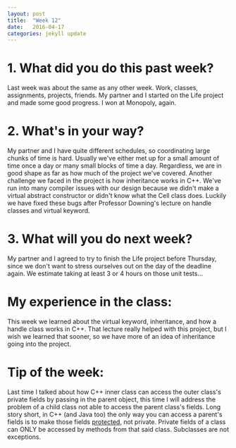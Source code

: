 ```yaml
---
layout: post
title:  "Week 12"
date:   2016-04-17
categories: jekyll update
---
```


# 1. What did you do this past week?
Last week was about the same as any other week. Work, classes, assignments, projects, friends. My partner and I started on the Life project and made some good progress. I won at Monopoly, again.

# 2. What's in your way?
My partner and I have quite different schedules, so coordinating large chunks of time is hard. Usually we've either met up for a small amount of time once a day or many small blocks of time a day. Regardless, we are in good shape as far as how much of the project we've covered. Another challenge we faced in the project is how inheritance works in C++. We've run into many compiler issues with our design because we didn't make a virtual abstract constructor or didn't know what the Cell class does. Luckily we have fixed these bugs after Professor Downing's lecture on handle classes and virtual keyword.

# 3. What will you do next week?
My partner and I agreed to try to finish the Life project before Thursday, since we don't want to stress ourselves out on the day of the deadline again. We estimate taking at least 3 or 4 hours on those unit tests...

# My experience in the class:
This week we learned about the virtual keyword, inheritance, and how a handle class works in C++. That lecture really helped with this project, but I wish we learned that sooner, so we have more of an idea of inheritance going into the project.

# Tip of the week:
Last time I talked about how C++ inner class can access the outer class's private fields by passing in the parent object, this time I will address the problem of a child class not able to access the parent class's fields. Long story short, in C++ (and Java too) the only way you can access a parent's fields is to make those fields [protected](http://stackoverflow.com/questions/8241462/access-private-members-in-inheritance), not private. Private fields of a class can ONLY be accessed by methods from that said class. Subclasses are not exceptions.